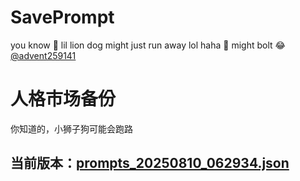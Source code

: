 # SavePrompt
you know 🫠 lil lion dog might just run away lol
haha 🐶 might bolt 😂 [@advent259141](https://github.com/advent259141)

# 人格市场备份
你知道的，小狮子狗可能会跑路

## 当前版本：[prompts_20250810_062934.json](https://github.com/Larch-C/SavePrompt/blob/main/prompts_20250810_062934.json)
